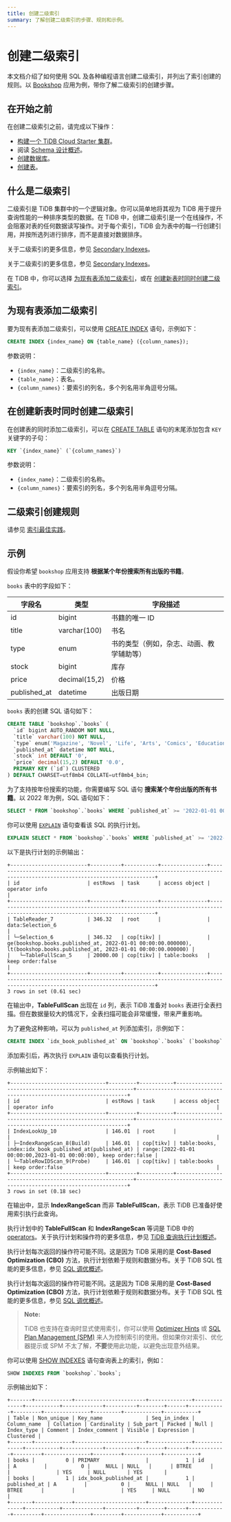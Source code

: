 ```yaml
---
title: 创建二级索引
summary: 了解创建二级索引的步骤、规则和示例。
---
```


# 创建二级索引

本文档介绍了如何使用 SQL 及各种编程语言创建二级索引，并列出了索引创建的规则。以 [Bookshop](/develop/dev-guide-bookshop-schema-design.md) 应用为例，带你了解二级索引的创建步骤。

## 在开始之前

在创建二级索引之前，请完成以下操作：

- [构建一个 TiDB Cloud Starter 集群](/develop/dev-guide-build-cluster-in-cloud.md)。
- 阅读 [Schema 设计概述](/develop/dev-guide-schema-design-overview.md)。
- [创建数据库](/develop/dev-guide-create-database.md)。
- [创建表](/develop/dev-guide-create-table.md)。

## 什么是二级索引

二级索引是 TiDB 集群中的一个逻辑对象。你可以简单地将其视为 TiDB 用于提升查询性能的一种排序类型的数据。在 TiDB 中，创建二级索引是一个在线操作，不会阻塞对表的任何数据读写操作。对于每个索引，TiDB 会为表中的每一行创建引用，并按所选列进行排序，而不是直接对数据排序。

<CustomContent platform="tidb">

关于二级索引的更多信息，参见 [Secondary Indexes](/best-practices/tidb-best-practices.md#secondary-index)。

</CustomContent>

<CustomContent platform="tidb-cloud">

关于二级索引的更多信息，参见 [Secondary Indexes](https://docs.pingcap.com/tidb/stable/tidb-best-practices#secondary-index)。

</CustomContent>

在 TiDB 中，你可以选择 [为现有表添加二级索引](#add-a-secondary-index-to-an-existing-table)，或在 [创建新表时同时创建二级索引](#create-a-secondary-index-when-creating-a-new-table)。

## 为现有表添加二级索引

要为现有表添加二级索引，可以使用 [CREATE INDEX](/sql-statements/sql-statement-create-index.md) 语句，示例如下：

```sql
CREATE INDEX {index_name} ON {table_name} ({column_names});
```

参数说明：

- `{index_name}`：二级索引的名称。
- `{table_name}`：表名。
- `{column_names}`：要索引的列名，多个列名用半角逗号分隔。

## 在创建新表时同时创建二级索引

在创建表的同时添加二级索引，可以在 [CREATE TABLE](/sql-statements/sql-statement-create-table.md) 语句的末尾添加包含 `KEY` 关键字的子句：

```sql
KEY `{index_name}` (`{column_names}`)
```

参数说明：

- `{index_name}`：二级索引的名称。
- `{column_names}`：要索引的列名，多个列名用半角逗号分隔。

## 二级索引创建规则

请参见 [索引最佳实践](/develop/dev-guide-index-best-practice.md)。

## 示例

假设你希望 `bookshop` 应用支持 **根据某个年份搜索所有出版的书籍**。

`books` 表中的字段如下：

| 字段名       | 类型             | 字段描述                                                         |
|--------------|------------------|------------------------------------------------------------------|
| id           | bigint           | 书籍的唯一 ID                                                    |
| title        | varchar(100)     | 书名                                                             |
| type         | enum             | 书的类型（例如，杂志、动画、教学辅助等）                         |
| stock        | bigint           | 库存                                                             |
| price        | decimal(15,2)    | 价格                                                             |
| published_at | datetime         | 出版日期                                                         |

`books` 表的创建 SQL 语句如下：

```sql
CREATE TABLE `bookshop`.`books` (
  `id` bigint AUTO_RANDOM NOT NULL,
  `title` varchar(100) NOT NULL,
  `type` enum('Magazine', 'Novel', 'Life', 'Arts', 'Comics', 'Education & Reference', 'Humanities & Social Sciences', 'Science & Technology', 'Kids', 'Sports') NOT NULL,
  `published_at` datetime NOT NULL,
  `stock` int DEFAULT '0',
  `price` decimal(15,2) DEFAULT '0.0',
  PRIMARY KEY (`id`) CLUSTERED
) DEFAULT CHARSET=utf8mb4 COLLATE=utf8mb4_bin;
```

为了支持按年份搜索的功能，你需要编写 SQL 语句 **搜索某个年份出版的所有书籍**。以 2022 年为例，SQL 语句如下：

```sql
SELECT * FROM `bookshop`.`books` WHERE `published_at` >= '2022-01-01 00:00:00' AND `published_at` < '2023-01-01 00:00:00';
```

你可以使用 [`EXPLAIN`](/sql-statements/sql-statement-explain.md) 语句查看该 SQL 的执行计划。

```sql
EXPLAIN SELECT * FROM `bookshop`.`books` WHERE `published_at` >= '2022-01-01 00:00:00' AND `published_at` < '2023-01-01 00:00:00';
```

以下是执行计划的示例输出：

```
+-------------------------+----------+-----------+---------------+--------------------------------------------------------------------------------------------------------------------------+
| id                      | estRows  | task      | access object | operator info                                                                                                            |
+-------------------------+----------+-----------+---------------+--------------------------------------------------------------------------------------------------------------------------+
| TableReader_7           | 346.32   | root      |               | data:Selection_6                                                                                                         |
| └─Selection_6           | 346.32   | cop[tikv] |               | ge(bookshop.books.published_at, 2022-01-01 00:00:00.000000), lt(bookshop.books.published_at, 2023-01-01 00:00:00.000000) |
|   └─TableFullScan_5     | 20000.00 | cop[tikv] | table:books   | keep order:false                                                                                                         |
+-------------------------+----------+-----------+---------------+--------------------------------------------------------------------------------------------------------------------------+
3 rows in set (0.61 sec)
```

在输出中，**TableFullScan** 出现在 `id` 列，表示 TiDB 准备对 `books` 表进行全表扫描。但在数据量较大的情况下，全表扫描可能会非常缓慢，带来严重影响。

为了避免这种影响，可以为 `published_at` 列添加索引，示例如下：

```sql
CREATE INDEX `idx_book_published_at` ON `bookshop`.`books` (`bookshop`.`books`.`published_at`);
```

添加索引后，再次执行 `EXPLAIN` 语句以查看执行计划。

示例输出如下：

```
+-------------------------------+---------+-----------+--------------------------------------------------------+-------------------------------------------------------------------+
| id                            | estRows | task      | access object                                          | operator info                                                     |
+-------------------------------+---------+-----------+--------------------------------------------------------+-------------------------------------------------------------------+
| IndexLookUp_10                | 146.01  | root      |                                                        |                                                                   |
| ├─IndexRangeScan_8(Build)     | 146.01  | cop[tikv] | table:books, index:idx_book_published_at(published_at) | range:[2022-01-01 00:00:00,2023-01-01 00:00:00), keep order:false |
| └─TableRowIDScan_9(Probe)     | 146.01  | cop[tikv] | table:books                                            | keep order:false                                                  |
+-------------------------------+---------+-----------+--------------------------------------------------------+-------------------------------------------------------------------+
3 rows in set (0.18 sec)
```

在输出中，显示 **IndexRangeScan** 而非 **TableFullScan**，表示 TiDB 已准备好使用索引执行此查询。

执行计划中的 **TableFullScan** 和 **IndexRangeScan** 等词是 TiDB 中的 [operators](/explain-overview.md#operator-overview)。关于执行计划和操作符的更多信息，参见 [TiDB 查询执行计划概述](/explain-overview.md)。

<CustomContent platform="tidb">

执行计划每次返回的操作符可能不同。这是因为 TiDB 采用的是 **Cost-Based Optimization (CBO)** 方法，执行计划依赖于规则和数据分布。关于 TiDB SQL 性能的更多信息，参见 [SQL 调优概述](/sql-tuning-overview.md)。

</CustomContent>

<CustomContent platform="tidb-cloud">

执行计划每次返回的操作符可能不同。这是因为 TiDB 采用的是 **Cost-Based Optimization (CBO)** 方法，执行计划依赖于规则和数据分布。关于 TiDB SQL 性能的更多信息，参见 [SQL 调优概述](/tidb-cloud/tidb-cloud-sql-tuning-overview.md)。

</CustomContent>

> **Note:**
>
> TiDB 也支持在查询时显式使用索引，你可以使用 [Optimizer Hints](/optimizer-hints.md) 或 [SQL Plan Management (SPM)](/sql-plan-management.md) 来人为控制索引的使用。但如果你对索引、优化器提示或 SPM 不太了解，**不要**使用此功能，以避免出现意外结果。

你可以使用 [SHOW INDEXES](/sql-statements/sql-statement-show-indexes.md) 语句查询表上的索引，例如：

```sql
SHOW INDEXES FROM `bookshop`.`books`;
```

示例输出如下：

```
+-------+------------+-----------------------+--------------+--------------+-----------+-------------+----------+--------+------+------------+---------+---------------+---------+------------+-----------+
| Table | Non_unique | Key_name              | Seq_in_index | Column_name  | Collation | Cardinality | Sub_part | Packed | Null | Index_type | Comment | Index_comment | Visible | Expression | Clustered |
+-------+------------+-----------------------+--------------+--------------+-----------+-------------+----------+--------+------+------------+---------+---------------+---------+------------+-----------+
| books |          0 | PRIMARY               |            1 | id           | A         |           0 |     NULL | NULL   |      | BTREE      |         |               | YES     | NULL       | YES       |
| books |          1 | idx_book_published_at |            1 | published_at | A         |           0 |     NULL | NULL   |      | BTREE      |         |               | YES     | NULL       | NO        |
+-------+------------+-----------------------+--------------+--------------+-----------+-------------+----------+--------+------+------------+---------+---------------+---------+------------+-----------+
```